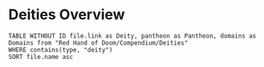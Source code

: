 # Deities Overview

```dataview
TABLE WITHOUT ID file.link as Deity, pantheon as Pantheon, domains as Domains from "Red Hand of Doom/Compendium/Deities"
WHERE contains(type, "deity")
SORT file.name asc
```
